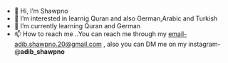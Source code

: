 - 👋 Hi, I’m Shawpno
- 👀 I’m interested in learnig Quran and also German,Arabic and Turkish
- 🌱 I’m currently learning Quran and German
- 📫 How to reach me ..You can reach me through my email-adib.shawpno.20@gmail.com ,
                        also you can DM me on my instagram- @__adib_shawpno__

<!---
shaawpno/shaawpno is a ✨ special ✨ repository because its `README.md` (this file) appears on your GitHub profile.
You can click the Preview link to take a look at your changes.
--->
